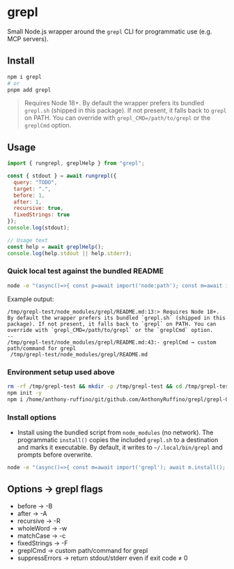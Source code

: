 # grepl

Small Node.js wrapper around the `grepl` CLI for programmatic use (e.g. MCP servers).

## Install

```bash
npm i grepl
# or
pnpm add grepl
```

> Requires Node 18+. By default the wrapper prefers its bundled `grepl.sh` (shipped in this package). If not present, it falls back to `grepl` on PATH. You can override with `grepl_CMD=/path/to/grepl` or the `greplCmd` option.

## Usage

```js
import { rungrepl, greplHelp } from "grepl";

const { stdout } = await rungrepl({
  query: "TODO",
  target: ".",
  before: 1,
  after: 1,
  recursive: true,
  fixedStrings: true
});
console.log(stdout);

// Usage text
const help = await greplHelp();
console.log(help.stdout || help.stderr);
```

### Quick local test against the bundled README

```sh
node -e "(async()=>{ const p=await import('node:path'); const m=await import('grepl'); const file=p.resolve(process.cwd(),'node_modules/grepl/README.md'); const r=await m.rungrepl({ query:'PATH', target:file, fixedStrings:true }); console.log(r.stdout, file); })()"
```

Example output:

```
/tmp/grepl-test/node_modules/grepl/README.md:13:> Requires Node 18+. By default the wrapper prefers its bundled `grepl.sh` (shipped in this package). If not present, it falls back to `grepl` on PATH. You can override with `grepl_CMD=/path/to/grepl` or the `greplCmd` option.
--
/tmp/grepl-test/node_modules/grepl/README.md:43:- greplCmd → custom path/command for grepl
 /tmp/grepl-test/node_modules/grepl/README.md
```

### Environment setup used above

```sh
rm -rf /tmp/grepl-test && mkdir -p /tmp/grepl-test && cd /tmp/grepl-test
npm init -y
npm i /home/anthony-ruffino/git/github.com/AnthonyRuffino/grepl/grepl-0.1.0.tgz
```

### Install options

- Install using the bundled script from `node_modules` (no network). The programmatic `install()` copies the included `grepl.sh` to a destination and marks it executable. By default, it writes to `~/.local/bin/grepl` and prompts before overwrite.

```sh
node -e "(async()=>{ const m=await import('grepl'); await m.install(); })()"
```

## Options → grepl flags

- before → -B
- after → -A
- recursive → -R
- wholeWord → -w
- matchCase → -c
- fixedStrings → -F
- greplCmd → custom path/command for grepl
- suppressErrors → return stdout/stderr even if exit code ≠ 0

